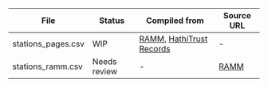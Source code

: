 | File               | Status | Compiled from | Source URL |
| ------------------ | ------ | ------------- | ---------- |
| stations_pages.csv | WIP    | [RAMM](https://www.hmschallenger.net/the-voyage/the-route/), [HathiTrust Records](https://catalog.hathitrust.org/Record/001473257) | - |
| stations_ramm.csv  | Needs review | - | [RAMM](https://www.hmschallenger.net/the-voyage/the-route/) |
